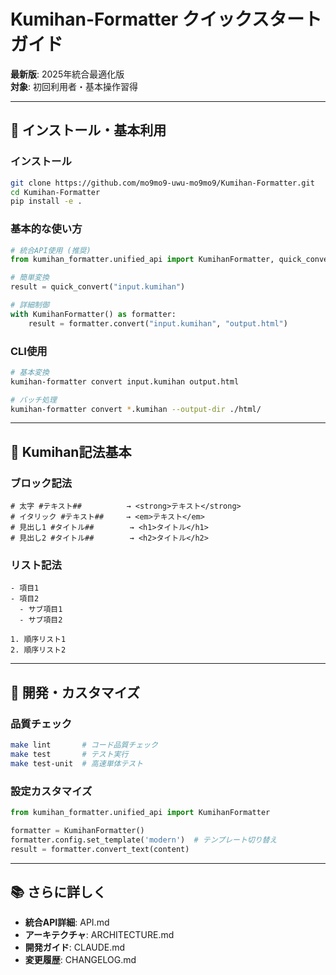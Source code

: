 # Kumihan-Formatter クイックスタートガイド

**最新版**: 2025年統合最適化版  
**対象**: 初回利用者・基本操作習得

---

## 🚀 インストール・基本利用

### インストール
```bash
git clone https://github.com/mo9mo9-uwu-mo9mo9/Kumihan-Formatter.git
cd Kumihan-Formatter
pip install -e .
```

### 基本的な使い方
```python
# 統合API使用 (推奨)
from kumihan_formatter.unified_api import KumihanFormatter, quick_convert

# 簡単変換
result = quick_convert("input.kumihan")

# 詳細制御
with KumihanFormatter() as formatter:
    result = formatter.convert("input.kumihan", "output.html")
```

### CLI使用
```bash
# 基本変換
kumihan-formatter convert input.kumihan output.html

# バッチ処理
kumihan-formatter convert *.kumihan --output-dir ./html/
```

---

## 📝 Kumihan記法基本

### ブロック記法
```
# 太字 #テキスト##          → <strong>テキスト</strong>
# イタリック #テキスト##     → <em>テキスト</em>
# 見出し1 #タイトル##        → <h1>タイトル</h1>
# 見出し2 #タイトル##        → <h2>タイトル</h2>
```

### リスト記法
```
- 項目1
- 項目2
  - サブ項目1
  - サブ項目2

1. 順序リスト1
2. 順序リスト2
```

---

## 🔧 開発・カスタマイズ

### 品質チェック
```bash
make lint       # コード品質チェック
make test       # テスト実行
make test-unit  # 高速単体テスト
```

### 設定カスタマイズ
```python
from kumihan_formatter.unified_api import KumihanFormatter

formatter = KumihanFormatter()
formatter.config.set_template('modern')  # テンプレート切り替え
result = formatter.convert_text(content)
```

---

## 📚 さらに詳しく

- **統合API詳細**: API.md
- **アーキテクチャ**: ARCHITECTURE.md
- **開発ガイド**: CLAUDE.md
- **変更履歴**: CHANGELOG.md
